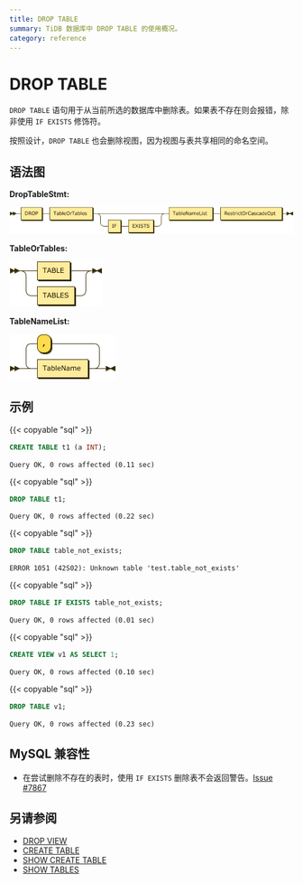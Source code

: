 ```yaml
---
title: DROP TABLE
summary: TiDB 数据库中 DROP TABLE 的使用概况。
category: reference
---
```


# DROP TABLE

`DROP TABLE` 语句用于从当前所选的数据库中删除表。如果表不存在则会报错，除非使用 `IF EXISTS` 修饰符。

按照设计，`DROP TABLE` 也会删除视图，因为视图与表共享相同的命名空间。

## 语法图

**DropTableStmt:**

![DropTableStmt](/media/sqlgram/DropTableStmt.png)

**TableOrTables:**

![TableOrTables](/media/sqlgram/TableOrTables.png)

**TableNameList:**

![TableNameList](/media/sqlgram/TableNameList.png)

## 示例

{{< copyable "sql" >}}

```sql
CREATE TABLE t1 (a INT);
```

```
Query OK, 0 rows affected (0.11 sec)
```

{{< copyable "sql" >}}

```sql
DROP TABLE t1;
```

```
Query OK, 0 rows affected (0.22 sec)
```

{{< copyable "sql" >}}

```sql
DROP TABLE table_not_exists;
```

```
ERROR 1051 (42S02): Unknown table 'test.table_not_exists'
```

{{< copyable "sql" >}}

```sql
DROP TABLE IF EXISTS table_not_exists;
```

```
Query OK, 0 rows affected (0.01 sec)
```

{{< copyable "sql" >}}

```sql
CREATE VIEW v1 AS SELECT 1;
```

```
Query OK, 0 rows affected (0.10 sec)
```

{{< copyable "sql" >}}

```sql
DROP TABLE v1;
```

```
Query OK, 0 rows affected (0.23 sec)
```

## MySQL 兼容性

* 在尝试删除不存在的表时，使用 `IF EXISTS` 删除表不会返回警告。[Issue #7867](https://github.com/pingcap/tidb/issues/7867)

## 另请参阅

* [DROP VIEW](/sql-statements/sql-statement-drop-view.md)
* [CREATE TABLE](/sql-statements/sql-statement-create-table.md)
* [SHOW CREATE TABLE](/sql-statements/sql-statement-show-create-table.md)
* [SHOW TABLES](/sql-statements/sql-statement-show-tables.md)
